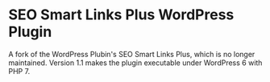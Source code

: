 # SEO Smart Links Plus WordPress Plugin

A fork of the WordPress Plubin's SEO Smart Links Plus, which is no longer maintained. 
Version 1.1 makes the plugin executable under WordPress 6 with PHP 7.
